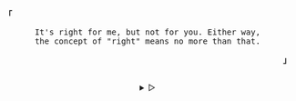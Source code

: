 <p align="left"><b><samp>「</samp></b></p>
  <p align="center">
    <samp>
      It's right for me, but not for you. Either way,<br>
      the concept of "right" means no more than that.<br>
    </samp>
  </p>
<p align="right"><b><samp>」</samp></b></p>
<br>
<details align="center">
<summary> &#9655;</summary>
<h2></h2><br>
<p align="center">
  <samp>
    [<a href="https://ko-fi.com/mikasaackeman">ko-fix</a>]
    [<a href="mikasaid@proton.me">e-mail</a>]
  </samp>
</p>
<h2></h2><br>
```sh
curl -sL https://git.io/JKsMD | gpg --import
```
```console
B9BD C551 5AF4 9F42 CBC8 CF39 7D03 DB4D 862E A826
```
</details>
